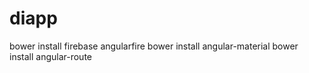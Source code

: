 # diapp

bower install firebase angularfire
bower install angular-material
bower install angular-route

